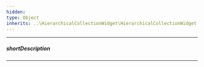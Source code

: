 ```yaml
---
hidden: 
type: Object
inherits: ..\HierarchicalCollectionWidget\HierarchicalCollectionWidget.md
---
```

---
##### shortDescription

---
